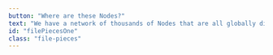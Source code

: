 ```yaml
---
button: "Where are these Nodes?"
text: "We have a network of thousands of Nodes that are all globally distributed."
id: "filePiecesOne"
class: "file-pieces"
---
```

